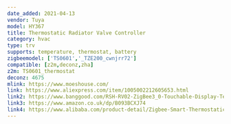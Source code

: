 ```yaml
---
date_added: 2021-04-13
vendor: Tuya
model: HY367
title: Thermostatic Radiator Valve Controller
category: hvac
type: trv
supports: temperature, thermostat, battery
zigbeemodel: ['TS0601','_TZE200_cwnjrr72']
compatible: [z2m,deconz,zha]
z2m: TS0601_thermostat
deconz: 4675
mlink: https://www.moeshouse.com/
link: https://www.aliexpress.com/item/1005002212605653.html
link2: https://www.banggood.com/RSH-RV02-ZigBee3_0-Touchable-Display-Temperature-Controller-Thermostatic-Radiator-Intelligent-Temperature-Controller-Constant-Radiator-p-1832133.html
link3: https://www.amazon.co.uk/dp/B093BCXJ74
link4: https://www.alibaba.com/product-detail/Zigbee-Smart-Thermostatic-Radiator-Valve-Controller_1600201671391.html
---
```


